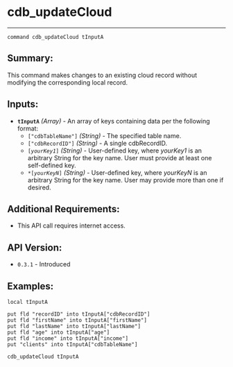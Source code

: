 # cdb_updateCloud
---
```
command cdb_updateCloud tInputA
```
## Summary:
This command makes changes to an existing cloud record without modifying the corresponding local record.

## Inputs:
* **`tInputA`** *(Array)* - An array of keys containing data per the following format:
    * `["cdbTableName"]` *(String)* - The specified table name.
    * `["cdbRecordID"]` *(String)* - A single cdbRecordID.
    * `[`*`yourKey1`*`]` *(String)* - User-defined key, where *yourKey1* is an arbitrary String for the key name. User must provide at least one self-defined key.
    * `*[`*`yourKeyN`*`]` *(String)* - User-defined key, where *yourKeyN* is an arbitrary String for the key name. User may provide more than one if desired.

## Additional Requirements:
* This API call requires internet access.

## API Version:
* `0.3.1` - Introduced

## Examples:
```
local tInputA
     
put fld "recordID" into tInputA["cdbRecordID"]
put fld "firstName" into tInputA["firstName"]
put fld "lastName" into tInputA["lastName"]
put fld "age" into tInputA["age"]
put fld "income" into tInputA["income"]
put "clients" into tInputA["cdbTableName"]
     
cdb_updateCloud tInputA
```